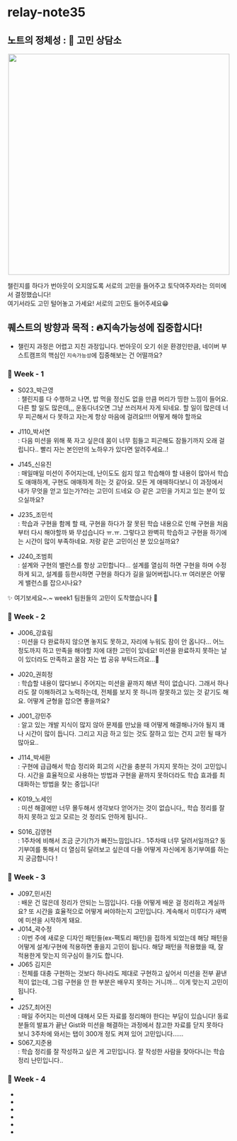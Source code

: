 # relay-note35

## 노트의 정체성 : 🧐 고민 상담소

<p align="center">
<img height ="500" src="https://postfiles.pstatic.net/MjAyMjA5MTdfMTg5/MDAxNjYzMzkwNDIzOTI0.ZI9rbThyNdMT5tkqkiXPMX1tORYQK8TaNIOMzaJNCB8g.7qudE2eX0EDwtRyRsWLNYQGescFHEqjR1tz1kocf_C8g.JPEG.eternity0304/output_603179795.jpg?type=w773"><br></p>
챌린지를 하다가 번아웃이 오지않도록 서로의 고민을 들어주고 토닥여주자라는 의미에서 결정했습니다!<br>여기서라도 고민 털어놓고 가세요! 서로의 고민도 들어주세요😁

## 퀘스트의 방향과 목적 : 🔥지속가능성에 집중합시다!

- 챌린지 과정은 어렵고 지친 과정입니다. 번아웃이 오기 쉬운 환경인만큼, 네이버 부스트캠프의 핵심인 `지속가능성`에 집중해보는 건 어떨까요?

### 📅 Week - 1

- S023\_박근영<br> : 챌린지를 다 수행하고 나면, 밥 먹을 정신도 없을 만큼 머리가 띵한 느낌이 들어요. 다른 할 일도 많은데,,, 운동다녀오면 그냥 쓰러져서 자게 되네요. 할 일이 많은데 너무 피곤해서 다 못하고 자는게 항상 마음에 걸려요!!!! 어떻게 해야 할까요

- J110\_박서연<br> : 다음 미션을 위해 푹 자고 싶은데 몸이 너무 힘들고 피곤해도 잠들기까지 오래 걸립니다.. 빨리 자는 본인만의 노하우가 있다면 알려주세요..!

- J145\_신유진<br> : 매일매일 미션이 주어지는데, 난이도도 쉽지 않고 학습해야 할 내용이 많아서 학습도 애매하게, 구현도 애매하게 하는 것 같아요. 모든 게 애매하다보니 이 과정에서 내가 무엇을 얻고 있는가?라는 고민이 드네요 😥 같은 고민을 가지고 있는 분이 있으실까요?

- J235\_조민석<br> : 학습과 구현을 함께 할 때, 구현을 하다가 잘 못된 학습 내용으로 인해 구현을 처음부터 다시 해야할까 봐 무섭습니다 ㅠ.ㅠ. 그렇다고 완벽히 학습하고 구현을 하기에는 시간이 많이 부족하네요. 저랑 같은 고민이신 분 있으실까요?

- J240\_조범희<br> : 설계와 구현의 밸런스를 항상 고민합니다... 설계를 열심히 하면 구현을 하며 수정하게 되고, 설계를 등한시하면 구현을 하다가 길을 잃어버립니다.ㅠ 여러분은 어떻게 밸런스를 잡으시나요?

✨ 여기보세요~.~ week1 팀원들의 고민이 도착했습니다 📮

### 📅 Week - 2

- J006_강효림<br> : 미션을 다 완료하지 않으면 놓지도 못하고, 자리에 누워도 잠이 안 옵니다… 어느 정도까지 하고 만족을 해야할 지에 대한 고민이 있네요! 미션을 완료하지 못하는 날이 있더라도 만족하고 꿀잠 자는 법 공유 부탁드려요…🥹

- J020_권희정<br> : 학습할 내용이 많다보니 주어지는 미션을 끝까지 해낸 적이 없습니다. 그래서 하나라도 잘 이해하려고 노력하는데, 전체를 보지 못 하니까 잘못하고 있는 것 같기도 해요. 어떻게 균형을 잡으면 좋을까요?

- J001_강민주<br> : 알고 있는 개발 지식이 많지 않아 문제를 만났을 때 어떻게 해결해나가야 될지 꽤나 시간이 많이 듭니다. 그리고 지금 하고 있는 것도 잘하고 있는 건지 고민 될 때가 많아요..

- J114_박세환<br> : 구현에 급급해서 학습 정리와 회고의 시간을 충분히 가지지 못하는 것이 고민입니다. 시간을 효율적으로 사용하는 방법과 구현을 끝까지 못하더라도 학습 효과를 최대화하는 방법을 찾는 중입니다!

- K019_노세인<br> : 미션 해결에만 너무 몰두해서 생각보다 얻어가는 것이 없습니다,, 학습 정리를 잘 하지 못하고 있고 모르는 것 정리도 안하게 됩니다..

- S016_김영현<br> : 1주차에 비해서 조금 군기(?)가 빠진느낌입니다.. 1주차때 너무 달려서일까요? 동기부여를 통해서 더 열심히 달려보고 싶은데 다들 어떻게 자신에게 동기부여를 하는지 궁금합니다 !

### 📅 Week - 3

- J097_민서진<br> : 배운 건 많은데 정리가 안되는 느낌입니다. 다들 어떻게 배운 걸 정리하고 계실까요? 또 시간을 효율적으로 어떻게 써야하는지 고민입니다. 계속해서 미루다가 새벽에 미션을 시작하게 돼요. 
- J014_곽수정<br> : 이번 주에 새로운 디자인 패턴들(ex-팩토리 패턴)을 접하게 되었는데 해당 패턴을 어떻게 설계/구현에 적용하면 좋을지 고민이 됩니다. 해당 패턴을 적용했을 때, 잘 적용한게 맞는지 의구심이 들기도 합니다.
- J065 김지은<br> : 전체를 대충 구현하는 것보다 하나라도 제대로 구현하고 싶어서 미션을 전부 끝낸적이 없는데, 그럼 구현을 안 한 부분은 배우지 못하는 거니까... 이게 맞는지 고민이 됩니다.
-
- J257_최어진<br> : 매일 주어지는 미션에 대해서 모든 자료를 정리해야 한다는 부담이 있습니다! 동료분들의 발표가 끝난 Gist와 미션을 해결하는 과정에서 참고한 자료를 닫지 못하다 보니 3주차에 와서는 탭이 300개 정도 켜져 있어 고민입니다......
- S067_지준용<br> : 학습 정리를 잘 작성하고 싶은 게 고민입니다. 잘 작성한 사람을 찾아다니는 학습정리 난민입니다..

### 📅 Week - 4

-
-
-
-
-
-
